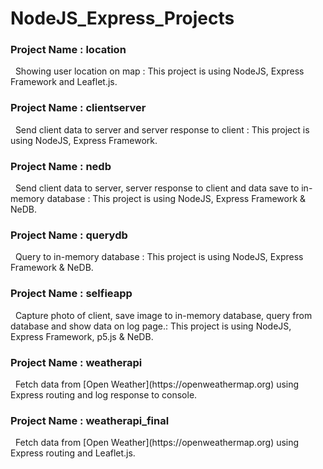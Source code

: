 # NodeJS_Express_Projects
<h3>Project Name : location</h3>
&nbsp;&nbsp;Showing user location on map : This project is using NodeJS, Express Framework and Leaflet.js.<br />

<h3>Project Name : clientserver</h3>
&nbsp;&nbsp;Send client data to server and server response to client : This project is using NodeJS, Express Framework.<br />

<h3>Project Name : nedb</h3>
&nbsp;&nbsp;Send client data to server, server response to client and data save to in-memory database : This project is using NodeJS, Express Framework & NeDB.<br />

<h3>Project Name : querydb</h3>
&nbsp;&nbsp;Query to in-memory database : This project is using NodeJS, Express Framework & NeDB.<br />

<h3>Project Name : selfieapp</h3>
&nbsp;&nbsp;Capture photo of client, save image to in-memory database, query from database and show data on log page.: This project is using NodeJS, Express Framework, 
p5.js & NeDB.<br />

<h3>Project Name : weatherapi</h3>
&nbsp;&nbsp;Fetch data from [Open Weather](https://openweathermap.org) using Express routing and log response to console.<br />

<h3>Project Name : weatherapi_final</h3>
&nbsp;&nbsp;Fetch data from [Open Weather](https://openweathermap.org) using Express routing and Leaflet.js.<br />
